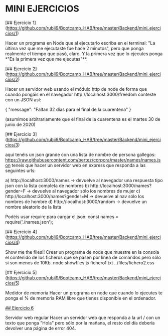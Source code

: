 # MINI EJERCICIOS


[## Ejercicio 1] (https://github.com/rubii9/Bootcamp_HAB/tree/master/Backend/mini_ejercicios/1)


Hacer un programa en Node que al ejecutarlo escriba en el terminal: "La última vez que me ejecutaste fue hace 2 minutos", pero que ponga realmente el tiempo que pasó, claro. Y la primera vez que lo ejecutes ponga *"Es la primera vez que me ejecutas"**.


[## Ejercicio 2] (https://github.com/rubii9/Bootcamp_HAB/tree/master/Backend/mini_ejercicios/2)

Hacer un servidor web usando el módulo http de node de forma que cuando pongáis en el navegador http://localhost:3000/freedom conteste con un JSON así:

{
   "message": "Faltan 32 días para el final de la cuarentena"
}

(asumimos arbitrariamente que el final de la cuarentena es el martes 30 de junio de 2020)


[## Ejercicio 3] (https://github.com/rubii9/Bootcamp_HAB/tree/master/Backend/mini_ejercicios/3)

aquí tenéis un json grande con una lista de nombre de persona gallegos: https://raw.githubusercontent.com/bertez/corpora/master/names/names.json
teneis que hacer un servidor web en express que responda a las seguintes urls:

a) http://localhost:3000/names -> devuelve al navegador una respuesta tipo json con la lista completa de nombres
b) http://localhost:3000/names?gender=F -> devuelve al navegador sólo los nombres de mujer
c) http://localhost:3000/names?gender=M -> devuelve al nav sólo los nombres de hombre
d) http://localhost:3000/random -> devuelve un nombre aleatorio de la lista


Podéis usar require para cargar el json: const names = require('./names.json');

[## Ejercicio 4] (https://github.com/rubii9/Bootcamp_HAB/tree/master/Backend/mini_ejercicios/4)

Show me the files!!
Crear un programa de node que muestre en la consola el contenido de los ficheros que se pasen por línea de comandos pero sólo si son menos de 10Kb. node showfiles.js fichero1.txt ../files/fichero2.css

[## Ejercicio 5] (https://github.com/rubii9/Bootcamp_HAB/tree/master/Backend/mini_ejercicios/5)

Medidor de memoria
Hacer un programa en node que cuando lo ejecutes te ponga el % de memoria RAM libre que tienes disponible en el ordenador.

[## Ejercicio 6](https://github.com/rubii9/Bootcamp_HAB/tree/master/Backend/mini_ejercicios/6)

Servidor web regular
Hacer un servidor web que responda a la url / con un texto que ponga "Hola" pero sólo por la mañana, el resto del día debería devolver una página de error 404.


